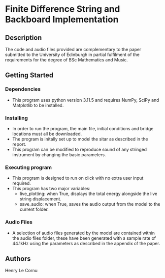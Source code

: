# Finite Difference String and Backboard Implementation

## Description

The code and audio files provided are complementary to the paper submitted to the University of Edinburgh in partial fulfilment of the requirements for the degree of BSc Mathematics and Music.

## Getting Started

### Dependencies

* This program uses python version 3.11.5 and requires NumPy, SciPy and Matplotlib to be installed.

### Installing

* In order to run the program, the main file, initial conditions and bridge locations must all be downloaded.
* The program is initally set up to model the sitar as described in the report.
* This program can be modified to reproduce sound of any stringed instrument by changing the basic parameters.

### Executing program

* This program is designed to run on click with no extra user input required.
* This program has two major variables:
  * live_plotting: when True, displays the total energy alongside the live string displacement.
  * save_audio: when True, saves the audio output from the model to the current folder.

### Audio Files

* A selection of audio files generated by the model are contained within the audio files folder, these have been generated with a sample rate of 44.1kHz using the parameters as described in the appendix of the paper.

## Authors

Henry Le Cornu
